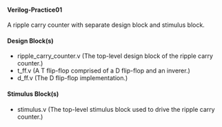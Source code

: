#### Verilog-Practice01
A ripple carry counter with separate design block and stimulus block.

#### Design Block(s)
* ripple_carry_counter.v (The top-level design block of the ripple carry counter.)
* t_ff.v (A T flip-flop comprised of a D flip-flop and an inverer.)
* d_ff.v (The D flip-flop implementation.)

#### Stimulus Block(s)
* stimulus.v (The top-level stimulus block used to drive the ripple carry counter.)
